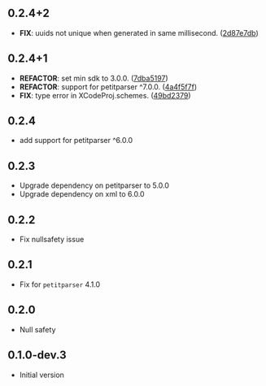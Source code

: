 ## 0.2.4+2

 - **FIX**: uuids not unique when generated in same millisecond. ([2d87e7db](https://github.com/appsup-dart/xcodeproj/commit/2d87e7db3644706b557e52ea01c30b00710b4ed5))

## 0.2.4+1

 - **REFACTOR**: set min sdk to 3.0.0. ([7dba5197](https://github.com/appsup-dart/xcodeproj/commit/7dba519729295c31b1440f9274271b7e88393d0e))
 - **REFACTOR**: support for petitparser ^7.0.0. ([4a4f5f7f](https://github.com/appsup-dart/xcodeproj/commit/4a4f5f7f9bec30f23b6fe8206b37c63860507d7d))
 - **FIX**: type error in XCodeProj.schemes. ([49bd2379](https://github.com/appsup-dart/xcodeproj/commit/49bd2379407fa8121a58d1a099dd0ab227a14da7))

## 0.2.4

- add support for petitparser ^6.0.0

## 0.2.3

- Upgrade dependency on petitparser to 5.0.0
- Upgrade dependency on xml to 6.0.0

## 0.2.2

- Fix nullsafety issue

## 0.2.1

- Fix for `petitparser` 4.1.0

## 0.2.0

- Null safety

## 0.1.0-dev.3

- Initial version
